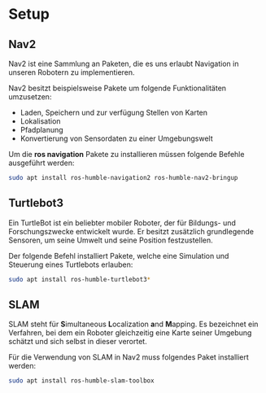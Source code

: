 # Setup

## Nav2

Nav2 ist eine Sammlung an Paketen, die es uns erlaubt Navigation in unseren Robotern zu implementieren.

Nav2 besitzt beispielsweise Pakete um folgende Funktionalitäten umzusetzen:

- Laden, Speichern und zur verfügung Stellen von Karten
- Lokalisation
- Pfadplanung
- Konvertierung von Sensordaten zu einer Umgebungswelt

Um die **ros navigation** Pakete zu installieren müssen folgende Befehle ausgeführt werden:

```bash
sudo apt install ros-humble-navigation2 ros-humble-nav2-bringup
```

## Turtlebot3

Ein TurtleBot ist ein beliebter mobiler Roboter, der für Bildungs- und Forschungszwecke entwickelt wurde. Er besitzt zusätzlich grundlegende Sensoren, um seine Umwelt und seine Position festzustellen. 

Der folgende Befehl installiert Pakete, welche eine Simulation und Steuerung eines Turtlebots erlauben:

```bash
sudo apt install ros-humble-turtlebot3*
```

## SLAM

SLAM steht für **S**imultaneous **L**ocalization **a**nd **M**apping. Es bezeichnet ein Verfahren, bei dem ein Roboter gleichzeitig eine Karte seiner Umgebung schätzt und sich selbst in dieser verortet.

Für die Verwendung von SLAM in Nav2 muss folgendes Paket installiert werden:

```bash
sudo apt install ros-humble-slam-toolbox
```





